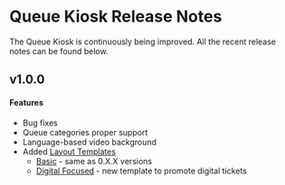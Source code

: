 # Queue Kiosk Release Notes
The Queue Kiosk is continuously being improved. All the recent release notes can be found below. 

## v1.0.0
#### Features
- Bug fixes
- Queue categories proper support
- Language-based video background
- Added [Layout Templates](/apps/queue-kiosk/setting-up?id=layout-template)
  - [Basic](/apps/queue-kiosk/setting-up?id=basic-template) - same as 0.X.X versions
  - [Digital Focused](/apps/queue-kiosk/setting-up?id=digital-focused) - new template to promote digital tickets
